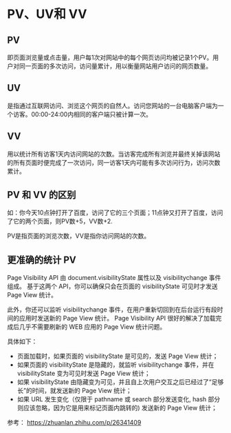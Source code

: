 # PV、UV和 VV
## PV
即页面浏览量或点击量，用户每1次对网站中的每个网页访问均被记录1个PV。用户对同一页面的多次访问，访问量累计，用以衡量网站用户访问的网页数量。

## UV
是指通过互联网访问、浏览这个网页的自然人。访问您网站的一台电脑客户端为一个访客。00:00-24:00内相同的客户端只被计算一次。

## VV
用以统计所有访客1天内访问网站的次数。当访客完成所有浏览并最终关掉该网站的所有页面时便完成了一次访问，同一访客1天内可能有多次访问行为，访问次数累计。

## PV 和 VV 的区别
如：你今天10点钟打开了百度，访问了它的三个页面；11点钟又打开了百度，访问了它的两个页面，则PV数+5，VV数+2.

PV是指页面的浏览次数，VV是指你访问网站的次数。

##  更准确的统计 PV
Page Visibility API 由 document.visibilityState 属性以及 visibilitychange 事件组成。
基于这两个 API，你可以确保只会在页面的 visibilityState 可见时才发送 Page View 统计。

此外，你还可以监听 visibilitychange 事件，在用户重新切回到在后台运行有段时间的应用时发送新的 Page View 统计。
Page Visibility API 很好的解决了加载完成后几乎不需要刷新的 WEB 应用的 Page View 统计问题。

具体如下：

- 页面加载时，如果页面的 visibilityState 是可见的，发送 Page View 统计；
- 如果页面的 visibilityState 是隐藏的，就监听 visibilitychange 事件，并在 visibilityState 变为可见时发送 Page View 统计；
- 如果 visibilityState 由隐藏变为可见，并且自上次用户交互之后已经过了“足够长”的时间，就发送新的 Page View 统计；
- 如果 URL 发生变化（仅限于 pathname 或 search 部分发送变化, hash 部分则应该忽略，因为它是用来标记页面内跳转的) 发送新的 Page View 统计；

参考： https://zhuanlan.zhihu.com/p/26341409